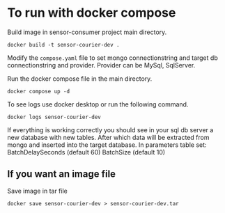 # To run with docker compose

Build image in sensor-consumer project main directory.
```
docker build -t sensor-courier-dev .
```
Modify the `compose.yaml` file to set mongo connectionstring and target db connectionstring and provider.
Provider can be MySql, SqlServer.

Run the docker compose file in the main directory.
```
docker compose up -d
```
To see logs use docker desktop or run the following command.
```
docker logs sensor-courier-dev
```
If everything is working correctly you should see in your sql db server a new database with new tables. After which data will be extracted from mongo and inserted into the target database.
In parameters table set:
BatchDelaySeconds (default 60)
BatchSize (default 10)

## If you want an image file 
Save image in tar file
```
docker save sensor-courier-dev > sensor-courier-dev.tar
```